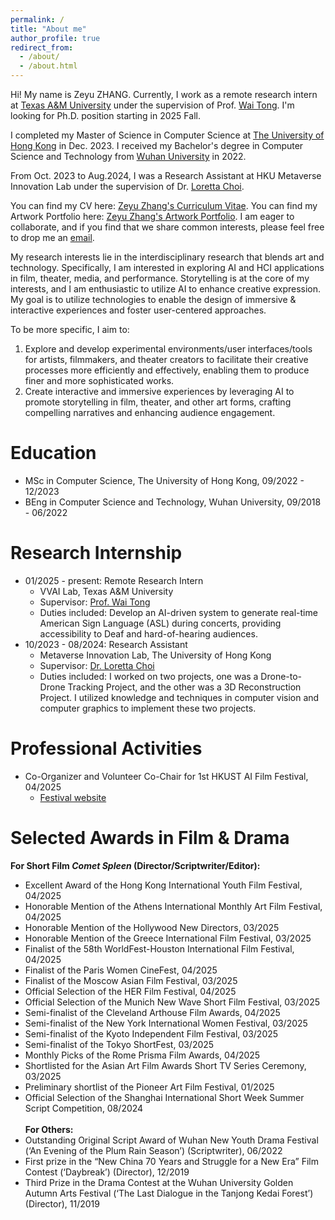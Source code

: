 ```yaml
---
permalink: /
title: "About me"
author_profile: true
redirect_from: 
  - /about/
  - /about.html
---
```


Hi! My name is Zeyu ZHANG. Currently, I work as a remote research intern at [Texas A&M University](https://www.tamu.edu/) under the supervision of Prof. [Wai Tong](https://wtong2017.github.io/). I'm looking for Ph.D. position starting in 2025 Fall.

I completed my Master of Science in Computer Science at [The University of Hong Kong](https://www.hku.hk/) in Dec. 2023. I received my Bachelor's degree in Computer Science and Technology from [Wuhan University](https://en.whu.edu.cn/) in 2022. 

From Oct. 2023 to Aug.2024, I was a Research Assistant at HKU Metaverse Innovation Lab under the supervision of Dr. [Loretta Choi](https://i.cs.hku.hk/~ykchoi/). 

You can find my CV here: [Zeyu Zhang's Curriculum Vitae](../assets/Zeyu_ZHANG_CV.pdf). You can find my Artwork Portfolio here: [Zeyu Zhang's Artwork Portfolio](../assets/Portfolio_Zeyu_ZHANG.pdf). I am eager to collaborate, and if you find that we share common interests, please feel free to drop me an [email](mailto:zeyu2022@connect.hku.hk).

My research interests lie in the interdisciplinary research that blends art and technology. Specifically, I am interested in exploring AI and HCI applications in film, theater, media, and performance. Storytelling is at the core of my interests, and I am enthusiastic to utilize AI to enhance creative expression. My goal is to utilize technologies to enable the design of immersive & interactive experiences and foster user-centered approaches. 

To be more specific, I aim to:
1. Explore and develop experimental environments/user interfaces/tools for artists, filmmakers, and theater creators to facilitate their creative processes more efficiently and effectively, enabling them to produce finer and more sophisticated works.
2. Create interactive and immersive experiences by leveraging AI to promote storytelling in film, theater, and other art forms, crafting compelling narratives and enhancing audience engagement.



Education
======
* MSc in Computer Science, The University of Hong Kong, 09/2022 - 12/2023
* BEng in Computer Science and Technology, Wuhan University, 09/2018 - 06/2022

Research Internship
======
* 01/2025 - present: Remote Research Intern
  * VVAI Lab, Texas A&M University
  * Supervisor: [Prof. Wai Tong](https://wtong2017.github.io/)
  * Duties included: Develop an AI-driven system to generate real-time American Sign Language (ASL) during concerts, providing accessibility to Deaf and hard-of-hearing audiences.
* 10/2023 - 08/2024: Research Assistant
  * Metaverse Innovation Lab, The University of Hong Kong
  * Supervisor: [Dr. Loretta Choi](https://i.cs.hku.hk/~ykchoi/)
  * Duties included: I worked on two projects, one was a Drone-to-Drone Tracking Project, and the other was a 3D Reconstruction Project. I utilized knowledge and techniques in computer vision and computer graphics to implement these two projects.


Professional Activities
======
* Co-Organizer and Volunteer Co-Chair for 1st HKUST AI Film Festival, 04/2025
  * [Festival website](https://cveu.github.io/event/hkustfilm2025.html)

Selected Awards in Film & Drama
======
  **For Short Film *Comet Spleen* (Director/Scriptwriter/Editor):**
* Excellent Award of the Hong Kong International Youth Film Festival, 04/2025
* Honorable Mention of the Athens International Monthly Art Film Festival, 04/2025
* Honorable Mention of the Hollywood New Directors, 03/2025
* Honorable Mention of the Greece International Film Festival, 03/2025
* Finalist of the 58th WorldFest-Houston International Film Festival, 04/2025
* Finalist of the Paris Women CineFest, 04/2025
* Finalist of the Moscow Asian Film Festival, 03/2025
* Official Selection of the HER Film Festival, 04/2025
* Official Selection of the Munich New Wave Short Film Festival, 03/2025
* Semi-finalist of the Cleveland Arthouse Film Awards, 04/2025
* Semi-finalist of the New York International Women Festival, 03/2025
* Semi-finalist of the Kyoto Independent Film Festival, 03/2025
* Semi-finalist of the Tokyo ShortFest, 03/2025
* Monthly Picks of the Rome Prisma Film Awards, 04/2025
* Shortlisted for the Asian Art Film Awards Short TV Series Ceremony, 03/2025
* Preliminary shortlist of the Pioneer Art Film Festival, 01/2025
* Official Selection of the Shanghai International Short Week Summer Script Competition, 08/2024
<br> <br>
**For Others:**
* Outstanding Original Script Award of Wuhan New Youth Drama Festival (‘An Evening of the Plum Rain Season’) (Scriptwriter), 06/2022
* First prize in the “New China 70 Years and Struggle for a New Era” Film Contest (‘Daybreak’) (Director), 12/2019
* Third Prize in the Drama Contest at the Wuhan University Golden Autumn Arts Festival (‘The Last Dialogue in the Tanjong Kedai Forest’) (Director), 11/2019



